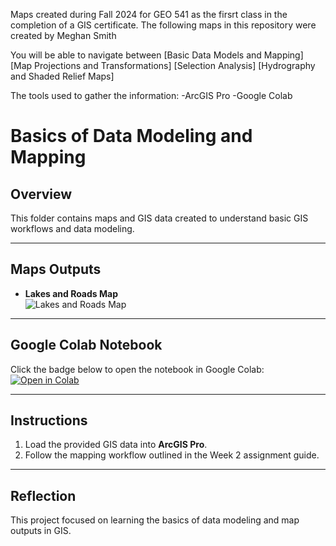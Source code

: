 Maps created during Fall 2024 for GEO 541 as the firsrt class in the completion of a GIS certificate. 
The following maps in this repository were created by Meghan Smith 

You will be able to navigate between 
[Basic Data Models and Mapping]
[Map Projections and Transformations]
[Selection Analysis]
[Hydrography and Shaded Relief Maps]

The tools used to gather the information:
-ArcGIS Pro
-Google Colab 


# Basics of Data Modeling and Mapping  

## Overview  
This folder contains maps and GIS data created to understand basic GIS workflows and data modeling.

---

## Maps Outputs  
- **Lakes and Roads Map**  
  ![Lakes and Roads Map](https://drive.google.com/uc?export=view&id=1urG_eDz05O32aqZiqNT66Bi2394Wxxby)

---

## Google Colab Notebook  
Click the badge below to open the notebook in Google Colab:  
[![Open in Colab](https://colab.research.google.com/assets/colab-badge.svg)](https://colab.research.google.com/drive/1f4B6vXhMjCOkLlxMZDaIsn3KInHPTRAo)

---

## Instructions  
1. Load the provided GIS data into **ArcGIS Pro**.  
2. Follow the mapping workflow outlined in the Week 2 assignment guide.

---

## Reflection  
This project focused on learning the basics of data modeling and map outputs in GIS.
